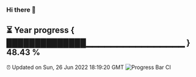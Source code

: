 ### Hi there 👋
⏳ Year progress { ██████████████▁▁▁▁▁▁▁▁▁▁▁▁▁▁▁▁ } 48.43 %
---
⏰ Updated on Sun, 26 Jun 2022 18:19:20 GMT
![Progress Bar CI](https://github.com/liununu/liununu/workflows/Progress%20Bar%20CI/badge.svg)
